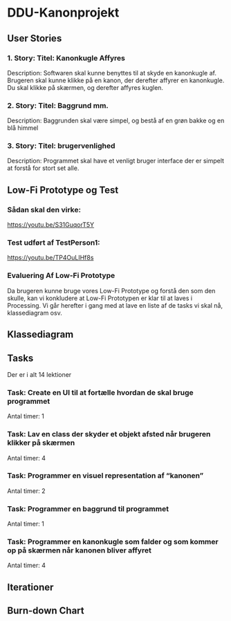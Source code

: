 # DDU-Kanonprojekt
## User Stories
### 1. Story: Titel: Kanonkugle Affyres
Description: Softwaren skal kunne benyttes til at skyde en kanonkugle af. Brugeren skal kunne klikke på en kanon, der derefter affyrer en kanonkugle. Du skal klikke på skærmen, og derefter affyres kuglen. 

### 2. Story: Titel: Baggrund mm.
Description: Baggrunden skal være simpel, og bestå af en grøn bakke og en blå himmel

### 3. Story: Titel: brugervenlighed
Description: Programmet skal have et venligt bruger interface der er simpelt at forstå for stort set alle.

## Low-Fi Prototype og Test
### Sådan skal den virke:
https://youtu.be/S31GuqorT5Y

### Test udført af TestPerson1:
https://youtu.be/TP4OuLIHf8s

### Evaluering Af Low-Fi Prototype
Da brugeren kunne bruge vores Low-Fi Prototype og forstå den som den skulle, kan vi konkludere at Low-Fi Prototypen er klar til at laves i Processing. Vi går herefter i gang med at lave en liste af de tasks vi skal nå, klassediagram osv.

## Klassediagram

## Tasks
Der er i alt 14 lektioner

### Task: Create en UI til at fortælle hvordan de skal bruge programmet
Antal timer: 1

### Task: Lav en class der skyder et objekt afsted når brugeren klikker på skærmen
Antal timer: 4

### Task: Programmer en visuel representation af “kanonen”
Antal timer: 2

### Task: Programmer en baggrund til programmet
Antal timer: 1

### Task: Programmer en kanonkugle som falder og som kommer op på skærmen når kanonen bliver affyret
Antal timer: 4

## Iterationer

## Burn-down Chart
